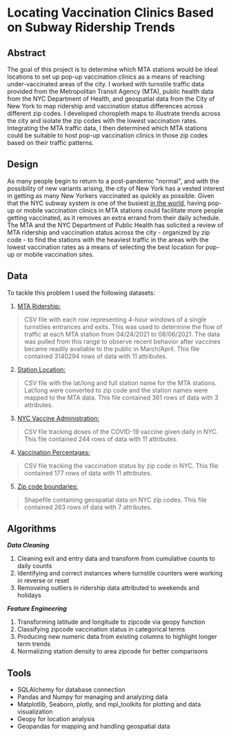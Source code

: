 # Locating Vaccination Clinics Based on Subway Ridership Trends

## Abstract
The goal of this project is to determine which MTA stations would be ideal locations to set up pop-up vaccination clinics as a means of reaching under-vaccinated areas of the city. I worked with turnstile traffic data provided from the Metropolitan Transit Agency (MTA), public health data from the NYC Department of Health, and geospatial data from the City of New York to map ridership and vaccination status differences across different zip codes. I developed choropleth maps to illustrate trends across the city and isolate the zip codes with the lowest vaccination rates. Integrating the MTA traffic data, I then determined which MTA stations could be suitable to host pop-up vaccination clinics in those zip codes based on their traffic patterns.

## Design

As many people begin to return to a post-pandemic "normal", and with the possibility of new variants arising, the city of New York has a vested interest in getting as many New Yorkers vaccinated as quickly as possible. Given that the NYC subway system is one of the busiest [in the world](https://en.wikipedia.org/wiki/List_of_metro_systems#List), having pop-up or mobile vaccination clinics in MTA stations could facilitate more people getting vaccinated, as it removes an extra errand from their daily schedule. The MTA and the NYC Department of Public Health has solicited a review of MTA ridership and vaccination status across the city - organized by zip code - to find the stations with the heaviest traffic in the areas with the lowest vaccination rates as a means of selecting the best location for pop-up or mobile vaccination sites. 

## Data

To tackle this problem I used the following datasets:

1. [MTA Ridership:](http://web.mta.info/developers/turnstile.html)
> CSV file with each row representing 4-hour windows of a single turnstiles entrances and exits. This was used to determine the flow of traffic at each MTA station from 04/24/2021 to 08/06/2021. The data was pulled from this range to observe recent behavior after vaccines became readily available to the public in March/April. This file contained 3140294 rows of data with 11 attributes.
2. [Station Location:](https://data.cityofnewyork.us/Transportation/Subway-Stations/arq3-7z49)
> CSV file with the lat/long and full station name for the MTA stations. Lat/long were converted to zip code and the station names were mapped to the MTA data. This file contained 361 rows of data with 3 attributes.
3. [NYC Vaccine Administration:](https://github.com/nychealth/covid-vaccine-data/tree/main/doses/#doses-by-daycsv)
> CSV file tracking doses of the COVID-19 vaccine given daily in NYC. This file contained 244 rows of data with 11 attributes.
4. [Vaccination Percentages:](https://github.com/nychealth/covid-vaccine-data/tree/main/people#coverage-by-modzcta-allagescsv)
> CSV file tracking the vaccination status by zip code in NYC. This file contained 177 rows of data with 11 attributes.
5. [Zip code boundaries:](https://catalog.data.gov/dataset/zip-code-boundaries/resource/bc521079-c1e1-4819-8acb-5c7e7b0ec7ee)
> Shapefile containing geospatial data on NYC zip codes. This file contained 263 rows of data with 7 attributes.

## Algorithms

**_Data Cleaning_**
1. Cleaning exit and entry data and transform from cumulative counts to daily counts
2. Identifying and correct instances where turnstile counters were working in reverse or reset
3. Removeing outliers in ridership data attributed to weekends and holidays

**_Feature Engineering_**
1. Transforming latitude and longitude to zipcode via geopy function
2. Classifying zipcode vaccination status in categorical terms
3. Producing new numeric data from existing columns to highlight longer term trends
4. Normalizing station density to area zipcode for better comparisons

## Tools

- SQLAlchemy for database connection
- Pandas and Numpy for managing and analyzing data
- Matplotlib, Seaborn, plotly, and mpl_toolkits for plotting and data visualization
- Geopy for location analysis
- Geopandas for mapping and handling geospatial data
